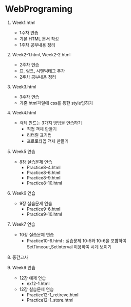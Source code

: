 # WebPrograming

1. Week1.html
   - 1주차 연습
   - 기본 HTML 문서 작성
   - 1주차 공부내용 정리
2. Week2-1.html, Week2-2.html
   - 2주차 연습
   - 표, 링크, 시맨틱태그 추가
   - 2주차 공부내용 정리
3. Week3.html
   - 3주차 연습
   - 기존 html파일에 css를 통한 style입히기
4. Week4.html
   - 객체 만드는 3가지 방법을 연습하기
      - 직접 객체 만들기
      - 리터럴 표기법
      - 프로토타입 객체 만들기
5. Week5 연습
   - 8장 실습문제 연습
      - Practice8-4.html 
      - Practice8-6.html
      - Practice8-9.html
      - Practice8-10.html
6. Week6 연습
   - 9장 실습문제 연습
     - Practice9-6.html
     - Practice9-10.html
7. Week7 연습
   - 10장 실습문제 연습
     - Practice10-6.html : 실습문제 10-5와 10-6을 포함하여 SetTimeout,SetInterval 이용하여 시계 보이기

8. 중간고사
9. Week9 연습
    - 12장 예제 연습
      - ex12-1.html
    - 12장 실습문제 연습
      - Practice12-1_retireve.html
      - Practice12-1_store.html
